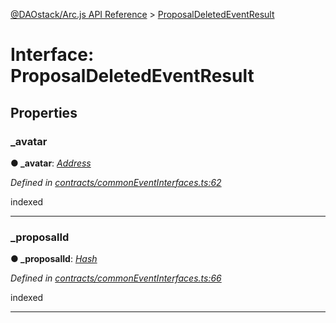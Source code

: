 [@DAOstack/Arc.js API Reference](../README.md) > [ProposalDeletedEventResult](../interfaces/proposaldeletedeventresult.md)



# Interface: ProposalDeletedEventResult


## Properties
<a id="_avatar"></a>

###  _avatar

**●  _avatar**:  *[Address](../#address)* 

*Defined in [contracts/commonEventInterfaces.ts:62](https://github.com/daostack/arc.js/blob/0fff6d4/lib/contracts/commonEventInterfaces.ts#L62)*



indexed




___

<a id="_proposalid"></a>

###  _proposalId

**●  _proposalId**:  *[Hash](../#hash)* 

*Defined in [contracts/commonEventInterfaces.ts:66](https://github.com/daostack/arc.js/blob/0fff6d4/lib/contracts/commonEventInterfaces.ts#L66)*



indexed




___



